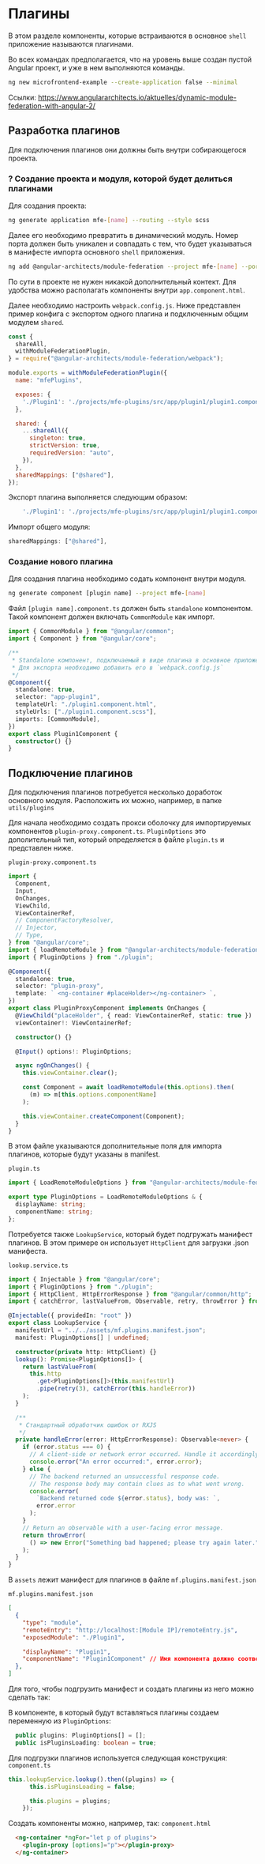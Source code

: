 # Плагины

В этом разделе компоненты, которые встраиваются в основное `shell` приложение называются плагинами. 

Во всех командах предполагается, что на уровень выше создан пустой Angular проект, и уже в нем выполняются команды. 

```bash
ng new microfrontend-example --create-application false --minimal
```

Ссылки: https://www.angulararchitects.io/aktuelles/dynamic-module-federation-with-angular-2/

## Разработка плагинов

Для подключения плагинов они должны быть внутри собирающегося проекта.

### ? Создание проекта и модуля, которой будет делиться плагинами 

Для создания проекта:

```bash
ng generate application mfe-[name] --routing --style scss
```

Далее его необходимо превратить в динамический модуль. Номер порта должен быть уникален и совпадать с тем, что будет указываться в манифесте импорта основного `shell` приложения.

```bash
ng add @angular-architects/module-federation --project mfe-[name] --port 4201 --type remote
```

По сути в проекте не нужен никакой дополнительный контект. Для удобства можно располагать компоненты внутри `app.component.html`.

Далее необходимо настроить `webpack.config.js`. Ниже представлен пример конфига с экспортом одного плагина и подключенным общим модулем `shared`.

```js
const {
  shareAll,
  withModuleFederationPlugin,
} = require("@angular-architects/module-federation/webpack");

module.exports = withModuleFederationPlugin({
  name: "mfePlugins",

  exposes: {
    './Plugin1': './projects/mfe-plugins/src/app/plugin1/plugin1.component.ts'
  },

  shared: {
    ...shareAll({
      singleton: true,
      strictVersion: true,
      requiredVersion: "auto",
    }),
  },
  sharedMappings: ["@shared"],
});
```

Экспорт плагина выполняется следующим образом:
```js
    './Plugin1': './projects/mfe-plugins/src/app/plugin1/plugin1.component.ts'
```

Импорт общего модуля:
```js
sharedMappings: ["@shared"],
```

### Создание нового плагина

Для создания плагина необходимо содать компонент внутри модуля.

```bash
ng generate component [plugin name] --project mfe-[name]
```

Файл `[plugin name].component.ts` должен быть `standalone` компонентом. Такой компонент должен включать `CommonModule` как импорт.

```ts
import { CommonModule } from "@angular/common";
import { Component } from "@angular/core";

/**
 * Standalone компонент, подключаемый в виде плагина в основное приложение
 * Для экспорта необходимо добавить его в `webpack.config.js`
 */
@Component({
  standalone: true,
  selector: "app-plugin1",
  templateUrl: "./plugin1.component.html",
  styleUrls: ["./plugin1.component.scss"],
  imports: [CommonModule],
})
export class Plugin1Component {
  constructor() {}
}
```

## Подключение плагинов

Для подключения плагинов потребуется несколько доработок основного модуля. Расположить их можно, например, в папке `utils/plugins`

Для начала необходимо создать прокси оболочку для импортируемых компонентов `plugin-proxy.component.ts`. `PluginOptions` это дополительный тип, который определяется в файле `plugin.ts` и представлен ниже. 

`plugin-proxy.component.ts`
```ts
import {
  Component,
  Input,
  OnChanges,
  ViewChild,
  ViewContainerRef,
  // ComponentFactoryResolver,
  // Injector,
  // Type,
} from "@angular/core";
import { loadRemoteModule } from "@angular-architects/module-federation";
import { PluginOptions } from "./plugin";

@Component({
  standalone: true,
  selector: "plugin-proxy",
  template: ` <ng-container #placeHolder></ng-container> `,
})
export class PluginProxyComponent implements OnChanges {
  @ViewChild("placeHolder", { read: ViewContainerRef, static: true })
  viewContainer!: ViewContainerRef;

  constructor() {}

  @Input() options!: PluginOptions;

  async ngOnChanges() {
    this.viewContainer.clear();

    const Component = await loadRemoteModule(this.options).then(
      (m) => m[this.options.componentName]
    );

    this.viewContainer.createComponent(Component);
  }
}
```

В этом файле указываются дополнительные поля для импорта плагинов, которые будут указаны в manifest. 

`plugin.ts`
```ts
import { LoadRemoteModuleOptions } from "@angular-architects/module-federation";

export type PluginOptions = LoadRemoteModuleOptions & {
  displayName: string;
  componentName: string;
};
```

Потребуется также `LookupService`, который будет подгружать манифест плагинов. В этом примере он использует `HttpClient` для загрузки .json манифеста.

`lookup.service.ts`
```ts
import { Injectable } from "@angular/core";
import { PluginOptions } from "./plugin";
import { HttpClient, HttpErrorResponse } from "@angular/common/http";
import { catchError, lastValueFrom, Observable, retry, throwError } from "rxjs";

@Injectable({ providedIn: "root" })
export class LookupService {
  manifestUrl = "../../assets/mf.plugins.manifest.json";
  manifest: PluginOptions[] | undefined;

  constructor(private http: HttpClient) {}
  lookup(): Promise<PluginOptions[]> {
    return lastValueFrom(
      this.http
        .get<PluginOptions[]>(this.manifestUrl)
        .pipe(retry(3), catchError(this.handleError))
    );
  }

  /**
   * Стандартный обработчик ошибок от RXJS
   */
  private handleError(error: HttpErrorResponse): Observable<never> {
    if (error.status === 0) {
      // A client-side or network error occurred. Handle it accordingly.
      console.error("An error occurred:", error.error);
    } else {
      // The backend returned an unsuccessful response code.
      // The response body may contain clues as to what went wrong.
      console.error(
        `Backend returned code ${error.status}, body was: `,
        error.error
      );
    }
    // Return an observable with a user-facing error message.
    return throwError(
      () => new Error("Something bad happened; please try again later.")
    );
  }
}
```

В `assets` лежит манифест для плагинов в файле `mf.plugins.manifest.json`

`mf.plugins.manifest.json`
```json
[
  {
    "type": "module",
    "remoteEntry": "http://localhost:[Module IP]/remoteEntry.js",
    "exposedModule": "./Plugin1",

    "displayName": "Plugin1",
    "componentName": "Plugin1Component" // Имя компонента должно соответствовать его именю класса
  },
]
```

Для того, чтобы подгрузить манифест и создать плагины из него можно сделать так:

В компоненте, в который будут вставляться плагины создаем переменную из `PluginOptions`:
```ts
  public plugins: PluginOptions[] = [];
  public isPluginsLoading: boolean = true;
```

Для подгрузки плагинов используется следующая конструкция:
`component.ts`
```ts
this.lookupService.lookup().then((plugins) => {
      this.isPluginsLoading = false;

      this.plugins = plugins;
    });
```

Создать компоненты можно, например, так:
`component.html`
```html
  <ng-container *ngFor="let p of plugins">
    <plugin-proxy [options]="p"></plugin-proxy>
  </ng-container>
```